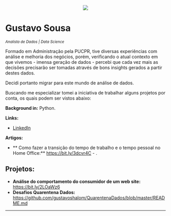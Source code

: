 
<p align="center">
  <img src="https://raw.githubusercontent.com/carlosfab/template_portfolio/master/banner.png" >
</p>

# Gustavo Sousa
<sub>*Analista de Dados | Data Science*</sub>

Formado em Administração pela PUCPR, tive diversas experiências com análise e melhoria dos negócios, porém, verificando o atual contexto em que vivemos - imensa geração de dados - percebi que cada vez mais as decisões precisarão ser tomadas através de bons insights gerados a partir destes dados.

Decidi portanto migrar para este mundo de análise de dados. 

Buscando me especializar tomei a iniciativa de trabalhar alguns projetos por conta, os quais podem ser vistos abaixo:

**Background in:** Python.

**Links:**
* [LinkedIn](https://www.linkedin.com/in/gustavosousash/)

**Artigos:**
* ** Como fazer a transição do tempo de trabalho e o tempo pessoal no Home Office:** https://bit.ly/3dcvr4C - .


## Projetos:

* **Análise do comportamento do consumidor de um web site:** https://bit.ly/2LOaWz6 
* **Desafios Quarentena Dados:** https://github.com/gustavoshalom/QuarentenaDados/blob/master/README.md
---





